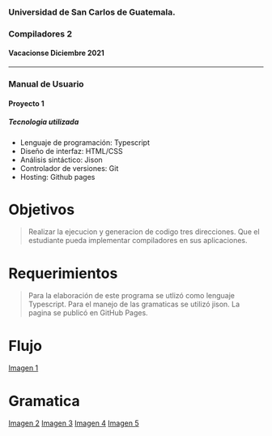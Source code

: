 ### Universidad de San Carlos de Guatemala.
### Compiladores 2
#### Vacacionse Diciembre 2021
___

### Manual de Usuario
#### Proyecto 1


##### Tecnologia utilizada

- Lenguaje de programación: Typescript
- Diseño de interfaz: HTML/CSS
- Análisis sintáctico: Jison
- Controlador de versiones: Git
- Hosting: Github pages

# Objetivos
> Realizar la ejecucion y generacion de codigo tres direcciones.
> Que el estudiante pueda implementar compiladores en sus aplicaciones.

# Requerimientos
> Para la elaboración de este programa se utlizó como lenguaje Typescript. Para el manejo de las gramaticas se utilizó jison. 
> La pagina se publicó en GitHub Pages.

# Flujo
[Imagen 1](/27Pablooliva27.github.io/Images/flujo_quetzal)

# Gramatica
[Imagen 2](#Terminales)
[Imagen 3](#Terminales1)
[Imagen 4](#Terminales2)
[Imagen 5](#Gramatica)




